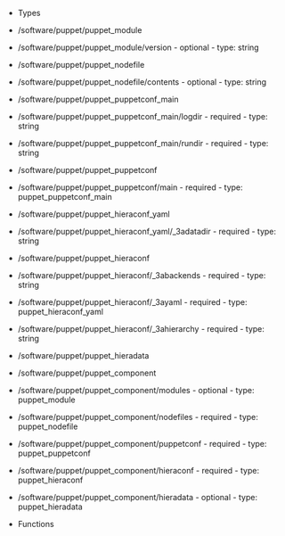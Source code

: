  - Types
  - /software/puppet/puppet_module
   - /software/puppet/puppet_module/version
    - optional
    - type: string
  - /software/puppet/puppet_nodefile
   - /software/puppet/puppet_nodefile/contents
    - optional
    - type: string
  - /software/puppet/puppet_puppetconf_main
   - /software/puppet/puppet_puppetconf_main/logdir
    - required
    - type: string
   - /software/puppet/puppet_puppetconf_main/rundir
    - required
    - type: string
  - /software/puppet/puppet_puppetconf
   - /software/puppet/puppet_puppetconf/main
    - required
    - type: puppet_puppetconf_main
  - /software/puppet/puppet_hieraconf_yaml
   - /software/puppet/puppet_hieraconf_yaml/_3adatadir
    - required
    - type: string
  - /software/puppet/puppet_hieraconf
   - /software/puppet/puppet_hieraconf/_3abackends
    - required
    - type: string
   - /software/puppet/puppet_hieraconf/_3ayaml
    - required
    - type: puppet_hieraconf_yaml
   - /software/puppet/puppet_hieraconf/_3ahierarchy
    - required
    - type: string
  - /software/puppet/puppet_hieradata
  - /software/puppet/puppet_component
   - /software/puppet/puppet_component/modules
    - optional
    - type: puppet_module
   - /software/puppet/puppet_component/nodefiles
    - required
    - type: puppet_nodefile
   - /software/puppet/puppet_component/puppetconf
    - required
    - type: puppet_puppetconf
   - /software/puppet/puppet_component/hieraconf
    - required
    - type: puppet_hieraconf
   - /software/puppet/puppet_component/hieradata
    - optional
    - type: puppet_hieradata

 - Functions
